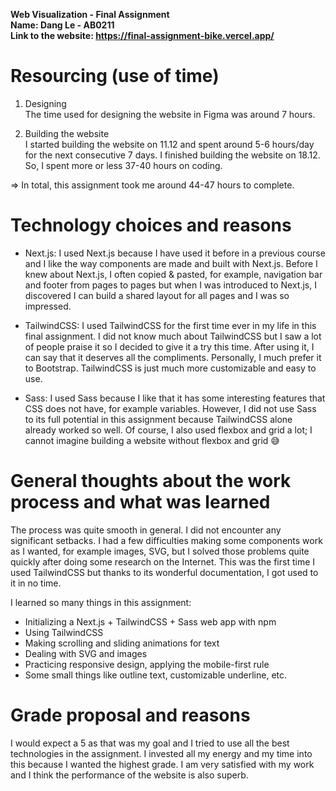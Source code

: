 **Web Visualization - Final Assignment**  
**Name: Dang Le - AB0211**  
**Link to the website: https://final-assignment-bike.vercel.app/**

# Resourcing (use of time)

1. Designing  
The time used for designing the website in Figma was around 7 hours.

2. Building the website  
I started building the website on 11.12 and spent around 5-6 hours/day for the next consecutive 7 days. I finished building the website on 18.12. So, I spent more or less 37-40 hours on coding.

=> In total, this assignment took me around 44-47 hours to complete.

# Technology choices and reasons

- Next.js: I used Next.js because I have used it before in a previous course and I like the way components are made and built with Next.js. Before I knew about Next.js, I often copied & pasted, for example, navigation bar and footer from pages to pages but when I was introduced to Next.js, I discovered I can build a shared layout for all pages and I was so impressed.

- TailwindCSS: I used TailwindCSS for the first time ever in my life in this final assignment. I did not know much about TailwindCSS but I saw a lot of people praise it so I decided to give it a try this time. After using it, I can say that it deserves all the compliments. Personally, I much prefer it to Bootstrap. TailwindCSS is just much more customizable and easy to use.

- Sass: I used Sass because I like that it has some interesting features that CSS does not have, for example variables. However, I did not use Sass to its full potential in this assignment because TailwindCSS alone already worked so well. Of course, I also used flexbox and grid a lot; I cannot imagine building a website without flexbox and grid 😅

# General thoughts about the work process and what was learned

The process was quite smooth in general. I did not encounter any significant setbacks. I had a few difficulties making some components work as I wanted, for example images, SVG, but I solved those problems quite quickly after doing some research on the Internet. This was the first time I used TailwindCSS but thanks to its wonderful documentation, I got used to it in no time.

I learned so many things in this assignment:
- Initializing a Next.js + TailwindCSS + Sass web app with npm
- Using TailwindCSS
- Making scrolling and sliding animations for text
- Dealing with SVG and images
- Practicing responsive design, applying the mobile-first rule
- Some small things like outline text, customizable underline, etc.

# Grade proposal and reasons

I would expect a 5 as that was my goal and I tried to use all the best technologies in the assignment. I invested all my energy and my time into this because I wanted the highest grade. I am very satisfied with my work and I think the performance of the website is also superb.